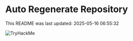 # Auto Regenerate Repository

This README was last updated: 2025-05-16 06:55:32

 ![TryHackMe](https://tryhackme.com/badge/533634)